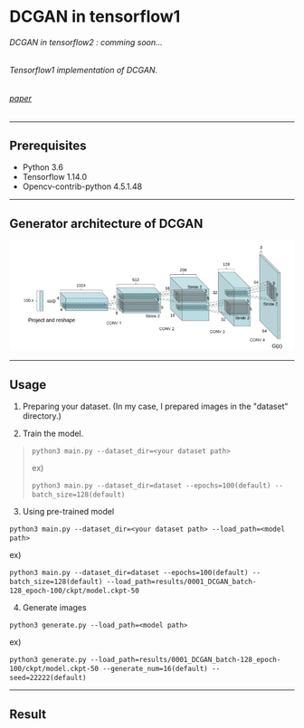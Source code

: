 # DCGAN in tensorflow1
###### DCGAN in tensorflow2 : comming soon...
###### Tensorflow1 implementation of DCGAN.
###### [paper](https://arxiv.org/pdf/1511.06434.pdf)
----------------
## Prerequisites
- Python 3.6
- Tensorflow 1.14.0
- Opencv-contrib-python 4.5.1.48

----------------
## Generator architecture of DCGAN

![](https://github.com/Hwa-Jong/DCGAN/blob/main/img/Generator(DCGAN).png)

----------------
## Usage

1. Preparing your dataset. (In my case, I prepared images in the "dataset" directory.)

2. Train the model.
> ```
> python3 main.py --dataset_dir=<your dataset path>
> ```
> ex)
> ```
> python3 main.py --dataset_dir=dataset --epochs=100(default) --batch_size=128(default)
> ```
3. Using pre-trained model
```
python3 main.py --dataset_dir=<your dataset path> --load_path=<model path>
```
ex)
```
python3 main.py --dataset_dir=dataset --epochs=100(default) --batch_size=128(default) --load_path=results/0001_DCGAN_batch-128_epoch-100/ckpt/model.ckpt-50
```
4. Generate images
```
python3 generate.py --load_path=<model path>
```
ex)
```
python3 generate.py --load_path=results/0001_DCGAN_batch-128_epoch-100/ckpt/model.ckpt-50 --generate_num=16(default) --seed=22222(default)
```

----------------
## Result 
